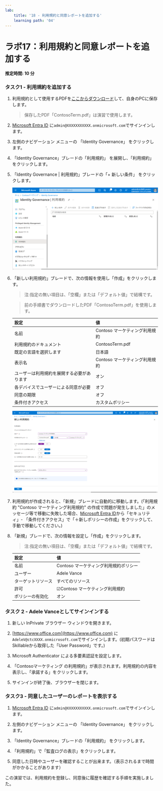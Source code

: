```yaml
---
lab:
    title: '18 - 利用規約と同意レポートを追加する'
    learning path: '04'
---
```


# ラボ17：利用規約と同意レポートを追加する 

#### 推定時間: 10 分

### タスク1 - 利用規約を追加する

1. 利用規約として使用するPDFを[ここからダウンロード](https://ctctedu.blob.core.windows.net/sc-300-lab/ContosoTerm.pdf)して、自身のPCに保存します。

   > 保存したPDF「ContosoTerm.pdf」は演習で使用します。

1. [Microsoft Entra ID]( https://portal.azure.com/#blade/Microsoft_AAD_IAM/ActiveDirectoryMenuBlade/Overview) に`admin@XXXXXXXXXXX.onmicrosoft.com`でサインインします。

1. 左側のナビゲーション メニューの 「Identity Governance」 をクリックします。

1. 「Identity  Governance」ブレードの「利用規約」 を展開し、「利用規約」をクリックします。

1. 「Identity Governance | 利用規約」ブレードの「+ 新しい条件」 をクリックします。

   ![「新規の利用規約」が強調された「利用規約」ページが表示されている画面イメージ](./media/lp4-mod1-new-terms-of-use.png)

1. 「新しい利用規約」ブレードで、次の情報を使用し「作成」をクリックします。

   > 注:指定の無い項目は、「空欄」または「デフォルト値」で結構です。

   > 前の手順書でダウンロードしたPDF「ContosoTerm.pdf」を使用します。

   | 設定                                       | 値                             |
   | :----------------------------------------- | ------------------------------ |
   | 名前                                       | Contoso マーケティング利用規約 |
   | 利用規約のドキュメント                     | ContosoTerm.pdf                |
   | 既定の言語を選択します                     | 日本語                         |
   | 表示名                                     | Contoso マーケティング利用規約 |
   | ユーザーは利用規約を展開する必要があります | オン                           |
   | 各デバイスでユーザーによる同意が必要       | オフ                           |
   | 同意の期限                                 | オフ                           |
   | 条件付きアクセス                           | カスタムポリシー               |
   
   ![開始日、頻度、および期間を設定するための「期限切れの同意」設定](./media/lp4-mod1-new-terms-of-use-create.png)
   
1. 利用規約が作成されると、「新規」ブレードに自動的に移動します。(「利用規約 "Contoso マーケティング利用規約" の作成で問題が発生しました」のメッセージ等で移動に失敗した場合、[Microsoft Entra ID](https://portal.azure.com/#blade/Microsoft_AAD_IAM/ActiveDirectoryMenuBlade/Overview)から「セキュリティ」- 「条件付きアクセス」で「＋新しポリシーの作成」をクリックして、手動で移動してください。)

1. 「新規」ブレードで、次の情報を設定し「作成」をクリックします。

   > 注:指定の無い項目は、「空欄」または「デフォルト値」で結構です。

   | 設定               | 値                                     |
   | :----------------- | -------------------------------------- |
   | 名前               | Contoso マーケティング利用規約ポリシー |
   | ユーザー           | Adele Vance                            |
   | ターゲットリソース | すべてのリソース                       |
   | 許可               | ☑Contoso マーケティング利用規約        |
   | ポリシーの有効化   | オン                                   |

   

### タスク 2 - Adele Vanceとしてサインインする

1. 新しい InPrivate ブラウザー ウィンドウを開きます。

2. [https://www.office.com](https://www.office.com) に`AdeleV@ctcXXXX.onmicrosoft.com`でサインインします。(初期パスワードはSkillableから取得した「User Password」です。)

3. Microsoft Authenticator による多要素認証を設定します。

4. 「Contosoマーケティング の利用規約」が表示されます。利用規約の内容を表示し、「承諾する」をクリックします。

5. サインインが終了後、ブラウザーを閉じます。

   

### タスク3 - 同意したユーザーのレポートを表示する

1. [Microsoft Entra ID]( https://portal.azure.com/#blade/Microsoft_AAD_IAM/ActiveDirectoryMenuBlade/Overview) に`admin@XXXXXXXXXXX.onmicrosoft.com`でサインインします。

1. 左側のナビゲーション メニューの 「Identity Governance」 をクリックします。

1. 「Identity  Governance」ブレードの「利用規約」 をクリックします。

1. 「利用規約」で「監査ログの表示」をクリックします。

1. 同意した日時やユーザーを確認することが出来ます。（表示されるまで時間がかかることがあります）



この演習では、利用規約を登録し、同意後に履歴を確認する手順を実施しました。
